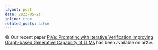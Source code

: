 ```yaml
---
layout: post
date: 2023-05-23
inline: true
related_posts: false
---
```


:smile: Our recent paper <a href="https://aclanthology.org/2022.emnlp-main.321/">PiVe: Prompting with Iterative Verification Improving Graph-based Generative Capability of LLMs</a> has been available on arXiv.
